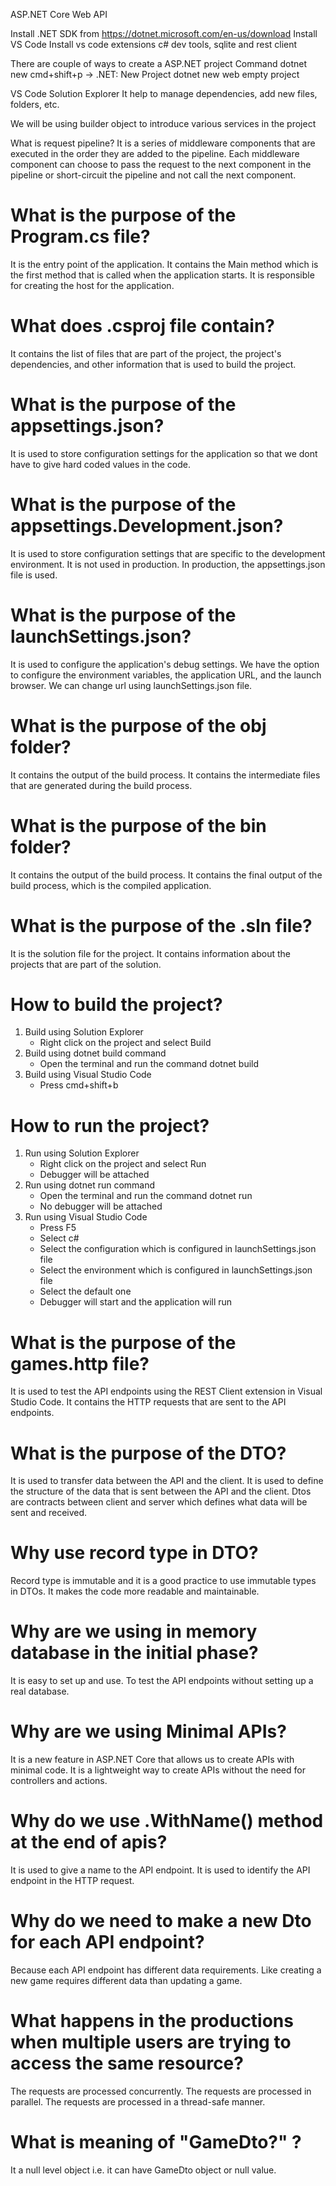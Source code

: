 ASP.NET Core Web API

Install .NET SDK from https://dotnet.microsoft.com/en-us/download
Install VS Code
Install vs code extensions c# dev tools, sqlite and rest client

There are  couple of ways to create a ASP.NET project
Command dotnet new 
cmd+shift+p -> .NET: New Project
dotnet new web empty project

VS Code Solution Explorer
It help to manage dependencies, add new files, folders, etc.

We will be using builder object to introduce various services in the project

What is request pipeline?
It is a series of middleware components that are executed in the order they are added to the pipeline. Each middleware component can choose to pass the request to the next component in the pipeline or short-circuit the pipeline and not call the next component.

# What is the purpose of the Program.cs file?
It is the entry point of the application.
It contains the Main method which is the first method that is called when the application starts.
It is responsible for creating the host for the application.

# What does .csproj file contain?
It contains the list of files that are part of the project, the project's dependencies, and other information that is used to build the project.

# What is the purpose of the appsettings.json?
It is used to store configuration settings for the application so that we dont have to give hard coded values in the code.

# What is the purpose of the appsettings.Development.json?
It is used to store configuration settings that are specific to the development environment.
It is not used in production. In production, the appsettings.json file is used.

# What is the purpose of the launchSettings.json?
It is used to configure the application's debug settings.
We have the option to configure the environment variables, the application URL, and the launch browser.
We can change url using launchSettings.json file.

# What is the purpose of the obj folder?
It contains the output of the build process.
It contains the intermediate files that are generated during the build process.

# What is the purpose of the bin folder?
It contains the output of the build process.
It contains the final output of the build process, which is the compiled application.

# What is the purpose of the .sln file?
It is the solution file for the project.
It contains information about the projects that are part of the solution.

# How to build the project?
1. Build using Solution Explorer
    - Right click on the project and select Build
2. Build using dotnet build command
    - Open the terminal and run the command dotnet build
3. Build using Visual Studio Code
    - Press cmd+shift+b

# How to run the project?
1. Run using Solution Explorer
    - Right click on the project and select Run
    - Debugger will be attached
2. Run using dotnet run command
    - Open the terminal and run the command dotnet run
    - No debugger will be attached
3. Run using Visual Studio Code
    - Press F5
    - Select c#
    - Select the configuration which is configured in launchSettings.json file
    - Select the environment which is configured in launchSettings.json file
    - Select the default one
    - Debugger will start and the application will run

# What is the purpose of the games.http file?
It is used to test the API endpoints using the REST Client extension in Visual Studio Code.
It contains the HTTP requests that are sent to the API endpoints.

# What is the purpose of the DTO?
It is used to transfer data between the API and the client.
It is used to define the structure of the data that is sent between the API and the client. 
Dtos are contracts between client and server which defines what data will be sent and received.

# Why use record type in DTO?
Record type is immutable and it is a good practice to use immutable types in DTOs.
It makes the code more readable and maintainable.

# Why are we using in memory database in the initial phase?
It is easy to set up and use.
To test the API endpoints without setting up a real database.

# Why are we using Minimal APIs?
It is a new feature in ASP.NET Core that allows us to create APIs with minimal code.
It is a lightweight way to create APIs without the need for controllers and actions.

# Why do we use .WithName() method at the end of apis?
It is used to give a name to the API endpoint.
It is used to identify the API endpoint in the HTTP request.

# Why do we need to make a new Dto for each API endpoint?
Because each API endpoint has different data requirements.
Like creating a new game requires different data than updating a game.

# What happens in the productions when multiple users are trying to access the same resource?
The requests are processed concurrently.
The requests are processed in parallel.
The requests are processed in a thread-safe manner. 

# What is meaning of "GameDto?" ?
It a null level object i.e. it can have GameDto object or null value.






